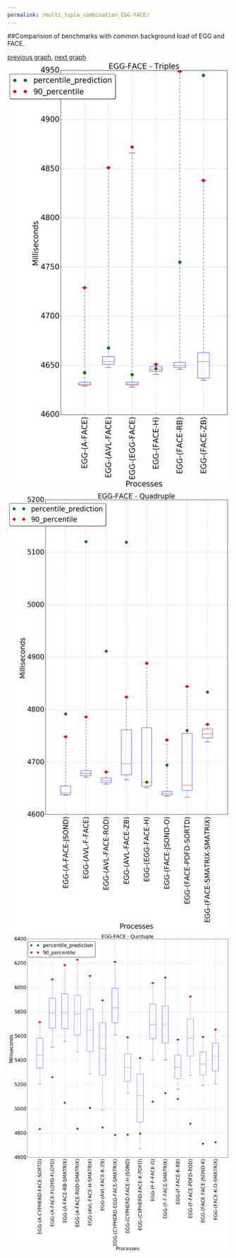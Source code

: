 ```yaml
---
permalink: /multi_tuple_combination_EGG-FACE/
---
```


##Comparision of benchmarks with common background load of EGG and FACE.

[previous graph](../multi_tuple_combination_EGG-EGG/), [next graph](../multi_tuple_combination_EGG-FLOYD/)
![graph figure](./images/triple/EGG/EGG-FACE_box.png)![graph figure](./images/quadruple/EGG/EGG-FACE_box.png)![graph figure](./images/quintuple/EGG/EGG-FACE_box.png)
